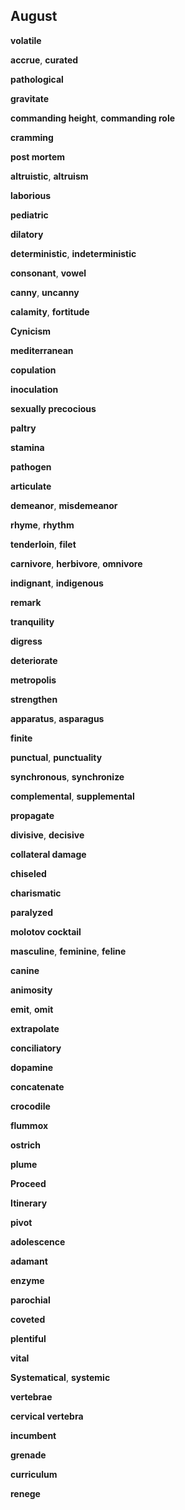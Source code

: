 ## August 

**volatile**  

**accrue**, **curated**  

**pathological**  

**gravitate**

**commanding height**, **commanding role**  

**cramming**

**post mortem**  

**altruistic**, **altruism**  

**laborious**  

**pediatric** 

**dilatory** 

**deterministic**, **indeterministic**  

**consonant**, **vowel**  

**canny**, **uncanny**

**calamity**, **fortitude**

**Cynicism** 

**mediterranean**  

**copulation**  

**inoculation**  

**sexually precocious**  

**paltry**

**stamina**

**pathogen**

**articulate** 

**demeanor**, **misdemeanor**

**rhyme**, **rhythm**  

**tenderloin**, **filet**  

**carnivore**, **herbivore**, **omnivore**  

**indignant**, **indigenous** 

**remark**

**tranquility**  

**digress**

**deteriorate**  

**metropolis**  

**strengthen**

**apparatus**, **asparagus**  

**finite**  

**punctual**, **punctuality**

**synchronous**, **synchronize**

**complemental**, **supplemental** 

**propagate**

**divisive**, **decisive**  

**collateral damage** 

**chiseled**  

**charismatic**  

**paralyzed**

**molotov cocktail**

**masculine**, **feminine**, **feline**  

**canine**

**animosity**  

**emit**, **omit** 

**extrapolate**  

**conciliatory** 

**dopamine**

**concatenate**  

**crocodile**

**flummox**

**ostrich**

**plume**

**Proceed** 

**Itinerary** 

**pivot**

**adolescence**  

**adamant** 

**enzyme**  

**parochial**  

**coveted**  

**plentiful**

**vital**  

**Systematical**, **systemic** 

**vertebrae**

**cervical vertebra**

**incumbent**  

**grenade**  

**curriculum**  

**renege** 

